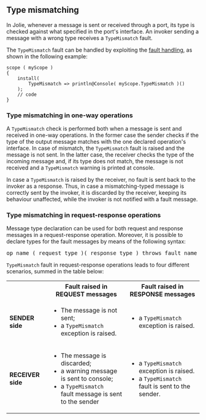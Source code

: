 ## Type mismatching

In Jolie, whenever a message is sent or received through a port, its type is checked against what specified in the port's interface. An invoker sending a message with a wrong type receives a `TypeMismatch` fault.

The `TypeMismatch` fault can be handled by exploiting the [fault handling](/documentation/fault_handling/basics.html), as shown in the following example:

<pre><code class="language-jolie code">scope ( myScope ) 
{
    install( 
        TypeMismatch => println@Console( myScope.TypeMismatch )()
    );
    // code
}
</code></pre>

### Type mismatching in one-way operations

A `TypeMismatch` check is performed both when a message is sent and received in one-way operations. In the former case the sender checks if the type of the output message matches with the one declared operation's interface. In case of mismatch, the `TypeMismatch` fault is raised and the message is not sent. In the latter case, the receiver checks the type of the incoming message and, if its type does not match, the message is not received and a `TypeMismatch` warning is printed at console.

In case a `TypeMismatch` is raised by the receiver, no fault is sent back to the invoker as a response. Thus, in case a mismatching-typed message is correctly sent by the invoker, it is discarded by the receiver, keeping its behaviour unaffected, while the invoker is not notified with a fault message.

### Type mismatching in request-response operations

Message type declaration can be used for both request and response messages in a request-response operation. Moreover, it is possible to declare types for the fault messages by means of the following syntax:

<pre class="syntax">
op_name ( request_type )( response_type ) throws fault_name ( fault_type )
</pre>

`TypeMismatch` fault in request-response operations leads to four different scenarios, summed in the table below:

<table class="table table-bordered table-striped">
    <tr>
        <th></th>
        <th>Fault raised in REQUEST messages</th>
        <th>Fault raised in RESPONSE messages</th>
    </tr>
    <tr>
        <td><strong>SENDER side</strong></td>
        <td>
            <ul>
                <li>The message is not sent;</li>
                <li>a <code>TypeMismatch
</code> exception is raised.</li>
            </ul>
        </td>
        <td>
            <ul>
                <li>a <code>TypeMismatch
</code> exception is raised.</li>
            </ul>
        </td>
    </tr>
    <tr>
        <td><strong>RECEIVER side</strong></td>
        <td>
            <ul>
                <li>The message is discarded;</li>
                <li>a warning message is sent to console;</li>
                <li>a <code>TypeMismatch
</code> fault message is sent to the sender</li>
            </ul>
        </td>
        <td>
            <ul>
                <li>a <code>TypeMismatch
</code> exception is raised.</li>
                <li>a <code>TypeMismatch
</code> fault is sent to the sender.</li>
            </ul>
        </td>
    </tr>
</table>